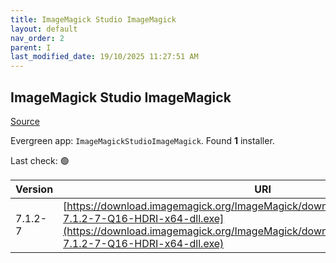 ```yaml
---
title: ImageMagick Studio ImageMagick
layout: default
nav_order: 2
parent: I
last_modified_date: 19/10/2025 11:27:51 AM
---
```


## ImageMagick Studio ImageMagick

[Source](https://imagemagick.org/)

Evergreen app: `ImageMagickStudioImageMagick`. Found **1** installer.

Last check: 🟢

| Version | URI                                                                                                                                                                                                                |
| ------- | ------------------------------------------------------------------------------------------------------------------------------------------------------------------------------------------------------------------ |
| 7.1.2-7 | [https://download.imagemagick.org/ImageMagick/download/binaries/ImageMagick-7.1.2-7-Q16-HDRI-x64-dll.exe](https://download.imagemagick.org/ImageMagick/download/binaries/ImageMagick-7.1.2-7-Q16-HDRI-x64-dll.exe) |
